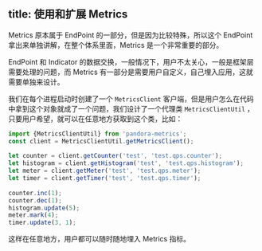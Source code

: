 title: 使用和扩展 Metrics
---

Metrics 原本属于 EndPoint 的一部分，但是因为比较特殊，所以这个 EndPoint 拿出来单独讲解，在整个体系里面，Metrics 是一个非常重要的部分。

EndPoint 和 Indicator 的数据交换，一般情况下，用户不太关心，一般是框架层需要处理的问题，而 Metrics 有一部分是需要用户自定义，自己埋入应用，这就需要单独来设计。

我们在每个进程启动时创建了一个 `MetricsClient` 客户端，但是用户怎么在代码中拿到这个对象就成了一个问题，我们设计了一个代理类 `MetricsClientUtil` ，只要用户希望，就可以在任意地方获取到这个类，比如：

```javascript
import {MetricsClientUtil} from 'pandora-metrics';
const client = MetricsClientUtil.getMetricsClient();
 
let counter = client.getCounter('test', 'test.qps.counter');
let histogram = client.getHistogram('test', 'test.qps.histogram');
let meter = client.getMeter('test', 'test.qps.meter');
let timer = client.getTimer('test', 'test.qps.timer');
 
counter.inc(1);
counter.dec(1);
histogram.update(5);
meter.mark(4);
timer.update(3, 1);
```

这样在任意地方，用户都可以随时随地埋入 Metrics 指标。
